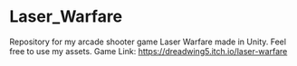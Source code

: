 # Laser_Warfare
Repository for my  arcade shooter game Laser Warfare made in Unity. Feel free to use my assets.
Game Link: https://dreadwing5.itch.io/laser-warfare
